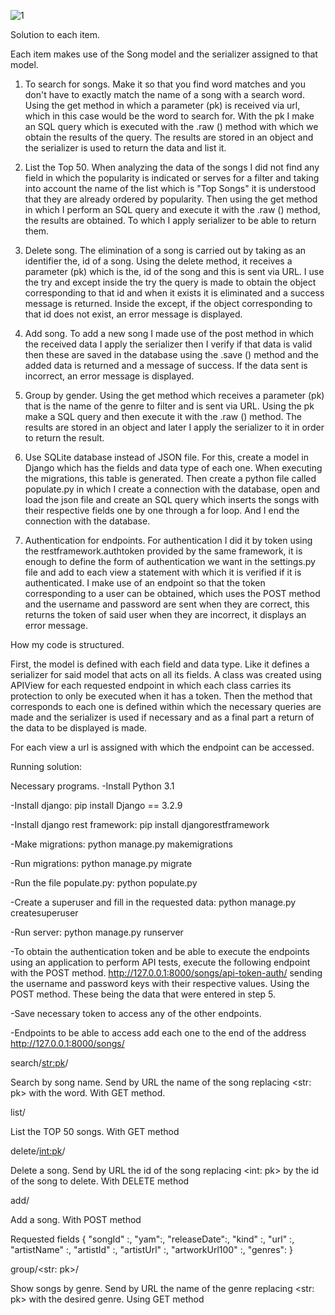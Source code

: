 ![1](https://user-images.githubusercontent.com/19244197/144340438-c8b673d5-acd7-44a3-85a2-c97e86193808.png)

Solution to each item.

Each item makes use of the Song model and the serializer assigned to that model.

1.  To search for songs. Make it so that you find word matches and you don't have to exactly match the name of a song with a search word. 
    Using the get method in which a parameter (pk) is received via url, which in this case would be the word to search for. 
    With the pk I make an SQL query which is executed with the .raw () method with which we obtain the results of the query. 
    The results are stored in an object and the serializer is used to return the data and list it.

2.  List the Top 50. When analyzing the data of the songs I did not find any field in which the popularity is indicated or serves for a 
    filter and taking into account the name of the list which is "Top Songs" it is understood that they are already ordered by popularity. 
    Then using the get method in which I perform an SQL query and execute it with the .raw () method, the results are obtained. 
    To which I apply serializer to be able to return them.

3.  Delete song. The elimination of a song is carried out by taking as an identifier the, id of a song. 
    Using the delete method, it receives a parameter (pk) which is the, id of the song and this is sent via URL. 
    I use the try and except inside the try the query is made to obtain the object corresponding to that id and when it exists it is eliminated 
    and a success message is returned. Inside the except, if the object corresponding to that id does not exist, an error message is displayed.

4.  Add song. To add a new song I made use of the post method in which the received data I apply the serializer then I verify if that data is 
    valid then these are saved in the database using the .save () method and the added data is returned and a message of success. 
    If the data sent is incorrect, an error message is displayed.

5.  Group by gender. Using the get method which receives a parameter (pk) that is the name of the genre to filter and is sent via URL. 
    Using the pk make a SQL query and then execute it with the .raw () method. The results are stored in an object and later 
    I apply the serializer to it in order to return the result.

7.  Use SQLite database instead of JSON file. For this, create a model in Django which has the fields and data type of each one. 
    When executing the migrations, this table is generated. Then create a python file called populate.py in which I create a connection with the database, 
    open and load the json file and create an SQL query which inserts the songs with their respective fields one by one through a for loop. 
    And I end the connection with the database.

8.  Authentication for endpoints. For authentication I did it by token using the restframework.authtoken provided by the same framework, 
    it is enough to define the form of authentication we want in the settings.py file and add to each view a statement with which it is verified 
    if it is authenticated. I make use of an endpoint so that the token corresponding to a user can be obtained, which uses the POST method 
    and the username and password are sent when they are correct, this returns the token of said user when they are incorrect, it displays an error message.
    
How my code is structured.

First, the model is defined with each field and data type. Like it defines a serializer for said model that acts on all its fields.
A class was created using APIView for each requested endpoint in which each class carries its protection to only be executed when it has a token. 
Then the method that corresponds to each one is defined within which the necessary queries are made and the serializer is used if necessary and as a 
final part a return of the data to be displayed is made.

For each view a url is assigned with which the endpoint can be accessed.

Running solution:

Necessary programs.
-Install Python 3.1

-Install django: pip install Django == 3.2.9

-Install django rest framework: pip install djangorestframework

-Make migrations: python manage.py makemigrations

-Run migrations: python manage.py migrate

-Run the file populate.py: python populate.py

-Create a superuser and fill in the requested data: python manage.py createsuperuser

-Run server: python manage.py runserver

-To obtain the authentication token and be able to execute the endpoints using an application to perform API tests, execute the following endpoint with the POST method. http://127.0.0.1:8000/songs/api-token-auth/ sending the username and password keys with their respective values. Using the POST method. These being the data that were entered in step 5.

-Save necessary token to access any of the other endpoints.

-Endpoints to be able to access add each one to the end of the address http://127.0.0.1:8000/songs/

   search/<str:pk>/
   
  Search by song name. Send by URL the name of the song replacing <str: pk> with the word. With GET method.
 
   list/
   
  List the TOP 50 songs. With GET method

   delete/<int:pk>/
   
  Delete a song. Send by URL the id of the song replacing <int: pk> by the id of the song to delete. With DELETE method

   add/
   
  Add a song. With POST method
  
  Requested fields
  {
    "songId" :,
    "yam":,
    "releaseDate":,
    "kind" :,
    "url" :,
    "artistName" :,
    "artistId" :,
    "artistUrl" :,
    "artworkUrl100" :,
    "genres":
  }
 
   group/<str: pk>/
   
  Show songs by genre. Send by URL the name of the genre replacing <str: pk> with the desired genre. Using GET method
